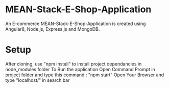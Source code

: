 # MEAN-Stack-E-Shop-Application
An E-commerce MEAN-Stack-E-Shop-Application is created using Angular8, Node.js, Express.js and MongoDB.

# Setup
After cloning, use "npm install" to install project dependancies in node_modules folder
To Run the application Open Command Prompt in project folder and type this command : "npm start"
Open Your Browser and type "localhost/" in search bar
